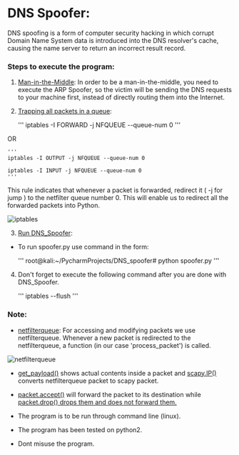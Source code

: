 # DNS Spoofer:
DNS spoofing is a form of computer security hacking in which corrupt 
Domain Name System data is introduced into the DNS resolver's cache, 
causing the name server to return an incorrect result record.

### Steps to execute the program:

1. <ins> Man-in-the-Middle</ins>: In order to be a man-in-the-middle, you 
need to execute the ARP Spoofer, so the victim will be sending the 
DNS requests to your machine first, instead of directly routing them
into the Internet.
 
2. <ins> Trapping all packets in a queue</ins>:

	''' 
	iptables -I FORWARD -j NFQUEUE --queue-num 0
	'''

OR 

	''' 
	iptables -I OUTPUT -j NFQUEUE --queue-num 0

	iptables -I INPUT -j NFQUEUE --queue-num 0
	'''

This rule indicates that whenever a packet is forwarded, redirect it 
( -j for jump ) to the netfilter queue number 0. This will enable us 
to redirect all the forwarded packets into Python. 

![iptables](https://user-images.githubusercontent.com/68290275/90950646-39c6f900-e471-11ea-8e44-27c3175a433f.jpg)


3. <ins>Run DNS_Spoofer</ins>:

- To run spoofer.py use command in the form:
   
	'''
	root@kali:~/PycharmProjects/DNS_spoofer# python spoofer.py
	'''
   
4. Don't forget to execute the following command after you are done with 
DNS_Spoofer.

	'''
	iptables --flush
	'''
   
### Note:
- <ins>netfilterqueue</ins>: For accessing and modifying packets we use netfilterqueue. Whenever
a new packet is redirected to the netfilterqueue, a function (in our
case 'process_packet') is called.

![netfilterqueue](https://user-images.githubusercontent.com/68290275/90950784-9a0a6a80-e472-11ea-85d5-c1c41a3dd09e.jpg)


- <ins>get_payload()</ins> shows actual contents inside a packet and <ins>scapy.IP()</ins> converts netfilterqueue packet
to scapy packet.
- <ins>packet.accept()</ins> will forward the packet to its destination while <ins>packet.drop()<ins>
 drops them and does not forward them.
 
- The program is to be run through command line (linux).
- The program has been tested on python2.
- Dont misuse the program.
